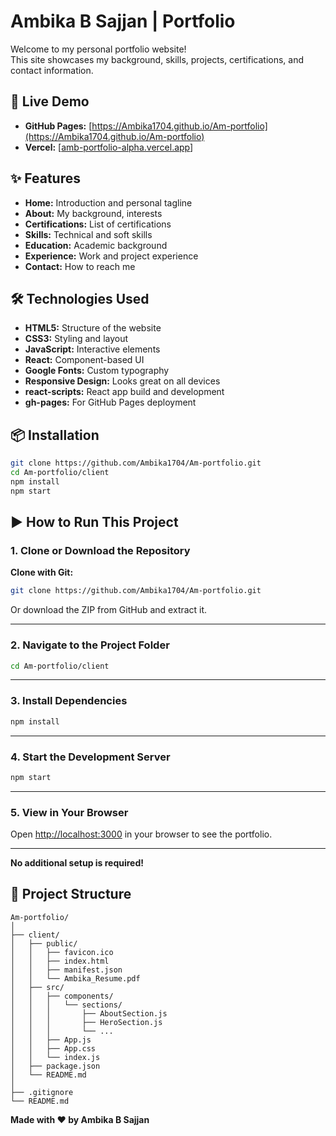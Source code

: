 # Ambika B Sajjan | Portfolio

Welcome to my personal portfolio website!  
This site showcases my background, skills, projects, certifications, and contact information.

## 🚀 Live Demo

- **GitHub Pages:** [https://Ambika1704.github.io/Am-portfolio](https://Ambika1704.github.io/Am-portfolio)
- **Vercel:** [[amb-portfolio-alpha.vercel.app](https://amb-portfolio-pahviinsx-ambikabsajjan-6657s-projects.vercel.app)]

## ✨ Features

- **Home:** Introduction and personal tagline
- **About:** My background, interests
- **Certifications:** List of certifications
- **Skills:** Technical and soft skills
- **Education:** Academic background
- **Experience:** Work and project experience
- **Contact:** How to reach me

## 🛠️ Technologies Used

- **HTML5:** Structure of the website
- **CSS3:** Styling and layout
- **JavaScript:** Interactive elements
- **React:** Component-based UI
- **Google Fonts:** Custom typography
- **Responsive Design:** Looks great on all devices
- **react-scripts:** React app build and development
- **gh-pages:** For GitHub Pages deployment

## 📦 Installation

```sh
git clone https://github.com/Ambika1704/Am-portfolio.git
cd Am-portfolio/client
npm install
npm start
```

## ▶️ How to Run This Project

### 1. Clone or Download the Repository

**Clone with Git:**
```sh
git clone https://github.com/Ambika1704/Am-portfolio.git
```
Or download the ZIP from GitHub and extract it.

---

### 2. Navigate to the Project Folder

```sh
cd Am-portfolio/client
```

---

### 3. Install Dependencies

```sh
npm install
```

---

### 4. Start the Development Server

```sh
npm start
```

---

### 5. View in Your Browser

Open [http://localhost:3000](http://localhost:3000) in your browser to see the portfolio.

---

**No additional setup is required!**

## 📁 Project Structure

```
Am-portfolio/
│
├── client/
│   ├── public/
│   │   ├── favicon.ico
│   │   ├── index.html
│   │   ├── manifest.json
│   │   └── Ambika_Resume.pdf
│   ├── src/
│   │   ├── components/
│   │   │   └── sections/
│   │   │       ├── AboutSection.js
│   │   │       ├── HeroSection.js
│   │   │       └── ...
│   │   ├── App.js
│   │   ├── App.css
│   │   └── index.js
│   ├── package.json
│   └── README.md
│
├── .gitignore
└── README.md
```

**Made with ❤️ by Ambika B Sajjan**
